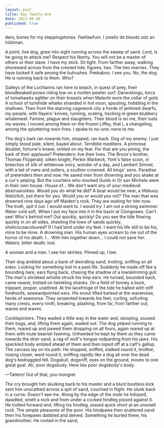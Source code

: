 ```yaml
---
layout: post
title: Day Twenty-one
date: 2013-06-26
published: true
---
```

ders, bones for my steppingstones. Feefawfum. I zmellz de bloodz odz an Iridzman.

A point, live dog, grew into sight running across the sweep of sand. Lord, is he going to attack me? Respect his liberty. You will not be a master of others or their slave. I have my stick. Sit tight. From farther away, walking shoreward across from the crested tide, figures, two. The two marries. They have tucked it safe among the bulrushes. Peekaboo. I see you. No, the dog. He is running back to them. Who?

Galleys of the Lochlanns ran here to beach, in quest of prey, their bloodbeaked prows riding low on a molten pewter surf. Danevikings, torcs of tomahawks aglitter on their breasts when Malachi wore the collar of gold. A school of turlehide whales stranded in hot noon, spouting, hobbling in the shallows. Then from the starving cagework city a horde of jerkined dwarfs, my people, with flayers' knives, running, scaling, hacking in green blubbery whalemeat. Famine, plague and slaughters. Their blood is on me, their lusts my waves. I moved among them on the frozen Liffey, that I, a changeling, among the spluttering resin fires. I spoke to no-one: none to me.

The dog's bark ran towards him, stopped, ran back. Dog of my enemy. I just simply stood pale, silent, bayed about. *Terribilia meditans*. A primrose doublet, fortune's knave, smiled on my fear. For that are you pining, the bark of their applause? Pretenders: live their lives. The Bruce's brother, Thomas Fitzgerald, silken knight, Perkin Warbeck, York's false scion, in breeches of silk of whiterose ivory, wonder of a day, and Lambert Simnel, with a tail of nans and sutlers, a scullion crowned. All kings' sons. Paradise of pretenders then and now. He saved men from drowning and you shake at a cur's yelping. But the courtiers who mocked Guido in Or san Michele were in their own house. House of… We don't want any of your medieval abstrusiosities. Would you do what he did? A boat would be near, a lifebuoy. *Natürlich*, put there for you. Would you or would you not? The man that was drowned nine days ago off Maiden's rock. They are waiting for him now. The truth, spit it out. I would want to. I would try. I am not a strong swimmer. Water cold soft. When I put my face into it in the basin at Clongowes. Can't see! Who's behind me? Out quickly, quickly! Do you see the tide flowing quickly in on all sides, sheeting the lows of sands quickly, shellcocoacoloured? If I had land under my feet. I want his life still to be his, mine to be mine. A drowning man. His human eyes scream to me out of the horror of his death. I… With him together down… I could not save her. Waters: bitter death: lost.

A woman and a man. I see her skirties. Pinned up, I bet.

Their dog ambled about a bank of dwindling sand, trotting, sniffing on all sides. Looking for something lost in a past life. Suddenly he made off like a bounding hare, ears flung back, chasing the shadow of a lowskimming gull. The man's shrieked whistle struck his limp ears. He turned, bounded back, came nearer, trotted on twinkling shanks. On a field of tenney a buck, trippant, proper, unattired. At the lacefringe of the tide he halted with stiff forehoofs, seawardpointed ears. His snout lifted barked at the wavenoise, herds of seamorse. They serpented towards his feet, curling, unfurling many crests, every ninth, breaking, plashing, from far, from farther out, waves and waves.

Cocklepickers. They waded a little way in the water and, stooping, soused their bags, and, lifting them again, waded out. The dog yelped running to them, reared up and pawed them dropping on all fours, again reared up at them with mute bearish fawning. Unheeded he kept by them as they came towards the drier sand, a rag of wolf's tongue redpanting from his jaws. His speckled body ambled ahead of them and then loped off at a calf's gallop. The carcass lay on his path. He stopped, sniffed, stalked round it, brother, nosing closer, went round it, sniffing rapidly like a dog all over the dead dog's bedraggled fell. Dogskull, dogsniff, eyes on the ground, moves to one great goal. Ah, poor dogsbody. Here lies poor dogsbody's body.

—Tatters! Out of that, you mongrel.

The cry brought him skulking back to his master and a blunt bootless kick sent him unscathed across a spit of sand, couched in flight. He slunk back in a curve. Doesn't see me. Along by the edge of the mole he lolloped, dawdled, smelt a rock and from under a cocked hindleg pissed against it. He trotted forward and, lifting his hindleg, pissed quick short at an unsmelt rock. The simple pleasures of the poor. His hindpaws then scattered sand: then his forepaws dabbled and delved. Something he buried there, his grandmother. He rooted in the sand,